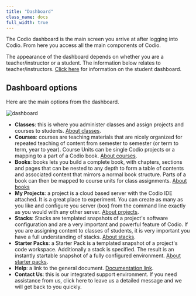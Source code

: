 ```yaml
---
title: "Dashboard"
class_name: docs
full_width: true
---
```


The Codio dashboard is the main screen you arrive at after logging into Codio. From here you access all the main components of Codio.

The appearance of the dashboard depends on whether you are a teacher/instructor or a student. The information below relates to teacher/instructors. [Click here](/docs/dashboard/student) for information on the student dashboard.


## Dashboard options
Here are the main options from the dashboard.

<img alt="dashboard" src="/img/docs/dashboard.png" class="simple"/>

- **Classes**: this is where you administer classes and assign projects and courses to students. [About classes](/docs/classes).
- **Courses**: courses are teaching materials that are nicely organized for repeated teaching of content from semester to semester (or term to term, year to year). Course Units can be single Codio projects or a mapping to a part of a Codio book. [About courses](/docs/courses/introduction/).
- **Books**: books lets you build a complete book, with chapters, sections and pages that can be nested to any depth to form a table of contents and associated content that mirrors a normal book structure. Parts of a book can then be mapped to course units for class assignments. [About books](/docs/books)
- **My Projects**: a project is a cloud based server with the Codio IDE attached. It is a great place to experiment. You can create as many as you like and configure you server (box) from the command line exactly as you would with any other server. [About projects](/docs/project/what-is-a-project).
- **Stacks**: Stacks are templated snapshots of a project's software configuration and are a very important and powerful feature of Codio. If you are assigning content to classes of students, it is very important you have a full understanding of stacks. [About stacks](/docs/project/stacks/stack-overview).
- **Starter Packs**: a Starter Pack is a templated snapshot of a project's code workspace. Additionally a stack is specified. The result is an instantly startable snapshot of a fully configured environment. [About starter packs](/docs/project/packs/overview).
- **Help**: a link to the general document. [Documentation link](/docs).
- **Contact Us**: this is our integrated support environment. If you need assistance from us, click here to leave us a detailed message and we will get back to you quickly.  

